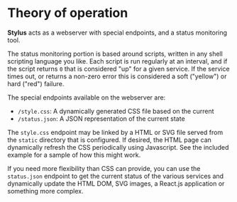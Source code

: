 # Theory of operation

**Stylus** acts as a webserver with special endpoints, and a status monitoring
tool.

The status monitoring portion is based around scripts, written in any shell
scripting language you like. Each script is run regularly at an interval, and if
the script returns `0` that is considered "up" for a given service. If the
service times out, or returns a non-zero error this is considered a soft
("yellow") or hard ("red") failure.

The special endpoints available on the webserver are:

- `/style.css`: A dynamically generated CSS file based on the current
- `/status.json`: A JSON representation of the current state

The `style.css` endpoint may be linked by a HTML or SVG file served from the
`static` directory that is configured. If desired, the HTML page can dynamically
refresh the CSS periodically using Javascript. See the included example for a
sample of how this might work.

If you need more flexibility than CSS can provide, you can use the `status.json`
endpoint to get the current status of the various services and dynamically
update the HTML DOM, SVG images, a React.js application or something more
complex.
